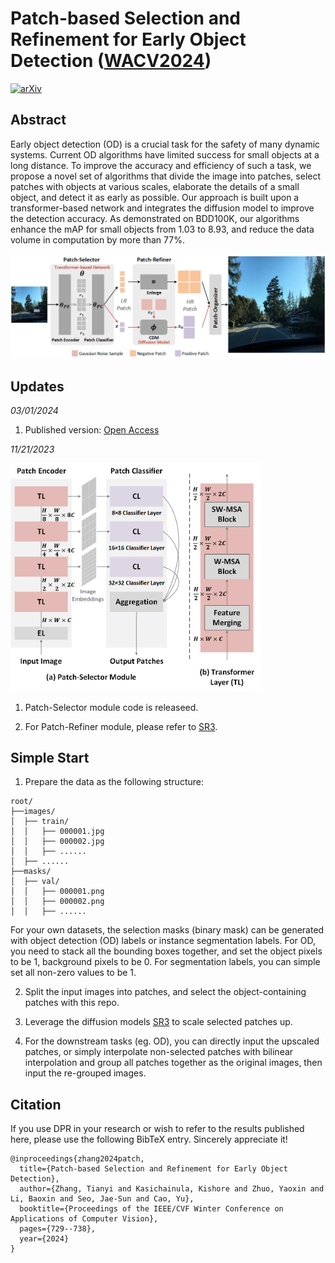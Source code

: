 # Patch-based Selection and Refinement for Early Object Detection ([WACV2024](https://arxiv.org/abs/2311.02274))

[![arXiv](https://img.shields.io/badge/arXiv-Paper-<COLOR>.svg)](https://arxiv.org/abs/2311.02274)

## Abstract
Early object detection (OD) is a crucial task for the safety of many dynamic systems. Current OD algorithms have limited success for small objects at a long distance. To improve the accuracy and efficiency of such a task, we propose a novel set of algorithms that divide the image into patches, select patches with objects at various scales, elaborate the details of a small object, and detect it as early as possible. Our approach is built upon a transformer-based network and integrates the diffusion model to improve the detection accuracy. As demonstrated on BDD100K, our algorithms enhance the mAP for small objects from 1.03 to 8.93, and reduce the data volume in computation by more than 77\%.

![image](https://github.com/destiny301/dpr/blob/main/flowchart.png)

## Updates
*03/01/2024*

1. Published version: [Open Access](https://openaccess.thecvf.com/content/WACV2024/html/Zhang_Patch-Based_Selection_and_Refinement_for_Early_Object_Detection_WACV_2024_paper.html)

*11/21/2023*

<img src="https://github.com/destiny301/dpr/blob/main/ps_module.png" width="400">
<!-- ![image](https://github.com/destiny301/dpr/blob/main/ps_module.png | width=100) -->

1. Patch-Selector module code is releaseed.

2. For Patch-Refiner module, please refer to [SR3](https://github.com/Janspiry/Image-Super-Resolution-via-Iterative-Refinement).

## Simple Start
1. Prepare the data as the following structure:
```shell
root/
├──images/
│  ├── train/
│  │   ├── 000001.jpg
│  │   ├── 000002.jpg
│  │   ├── ......
│  ├── ......
├──masks/
│  ├── val/
│  │   ├── 000001.png
│  │   ├── 000002.png
│  │   ├── ......
```
For your own datasets, the selection masks (binary mask) can be generated with object detection (OD) labels or instance segmentation labels.
For OD, you need to stack all the bounding boxes together, and set the object pixels to be 1, background pixels to be 0.
For segmentation labels, you can simple set all non-zero values to be 1.

2. Split the input images into patches, and select the object-containing patches with this repo.

3. Leverage the diffusion models [SR3](https://github.com/Janspiry/Image-Super-Resolution-via-Iterative-Refinement) to scale selected patches up.

4. For the downstream tasks (eg. OD), you can directly input the upscaled patches, or simply interpolate non-selected patches with bilinear interpolation and group all patches together as the original images, then input the re-grouped images.

## Citation
If you use DPR in your research or wish to refer to the results published here, please use the following BibTeX entry. Sincerely appreciate it!
```shell
@inproceedings{zhang2024patch,
  title={Patch-based Selection and Refinement for Early Object Detection},
  author={Zhang, Tianyi and Kasichainula, Kishore and Zhuo, Yaoxin and Li, Baoxin and Seo, Jae-Sun and Cao, Yu},
  booktitle={Proceedings of the IEEE/CVF Winter Conference on Applications of Computer Vision},
  pages={729--738},
  year={2024}
}
```
